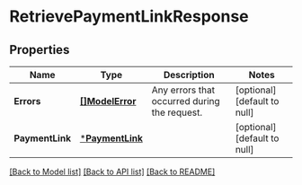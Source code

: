 # RetrievePaymentLinkResponse

## Properties

 Name            | Type                               | Description                                  | Notes                        
-----------------|------------------------------------|----------------------------------------------|------------------------------
 **Errors**      | [**[]ModelError**](Error.md)       | Any errors that occurred during the request. | [optional] [default to null] 
 **PaymentLink** | [***PaymentLink**](PaymentLink.md) |                                              | [optional] [default to null] 

[[Back to Model list]](../README.md#documentation-for-models) [[Back to API list]](../README.md#documentation-for-api-endpoints) [[Back to README]](../README.md)

